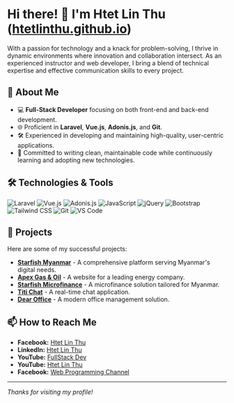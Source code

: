 # Hi there! 👋 I'm Htet Lin Thu ([htetlinthu.github.io](https://htetlinthu.github.io))

With a passion for technology and a knack for problem-solving, I thrive in dynamic environments where innovation and collaboration intersect. As an experienced instructor and web developer, I bring a blend of technical expertise and effective communication skills to every project.

## 🚀 About Me

- 💻 **Full-Stack Developer** focusing on both front-end and back-end development.
- 🌐 Proficient in **Laravel**, **Vue.js**, **Adonis.js**, and **Git**.
- 🛠️ Experienced in developing and maintaining high-quality, user-centric applications.
- 🔧 Committed to writing clean, maintainable code while continuously learning and adopting new technologies.

## 🛠️ Technologies & Tools

![Laravel](https://img.shields.io/badge/-Laravel-FF2D20?style=flat-square&logo=laravel&logoColor=white)
![Vue.js](https://img.shields.io/badge/-Vue.js-4FC08D?style=flat-square&logo=vue.js&logoColor=white)
![Adonis.js](https://img.shields.io/badge/-Adonis.js-220052?style=flat-square&logo=adonisjs&logoColor=white)
![JavaScript](https://img.shields.io/badge/-JavaScript-F7DF1E?style=flat-square&logo=javascript&logoColor=black)
![jQuery](https://img.shields.io/badge/-jQuery-0769AD?style=flat-square&logo=jquery&logoColor=white)
![Bootstrap](https://img.shields.io/badge/-Bootstrap-563D7C?style=flat-square&logo=bootstrap&logoColor=white)
![Tailwind CSS](https://img.shields.io/badge/-Tailwind%20CSS-38B2AC?style=flat-square&logo=tailwind-css&logoColor=white)
![Git](https://img.shields.io/badge/-Git-F05032?style=flat-square&logo=git&logoColor=white)
![VS Code](https://img.shields.io/badge/-VS%20Code-007ACC?style=flat-square&logo=visual-studio-code&logoColor=white)

## 💼 Projects

Here are some of my successful projects:

- [**Starfish Myanmar**](https://starfishmyanmar.com) - A comprehensive platform serving Myanmar's digital needs.
- [**Apex Gas & Oil**](https://apexgasnoil.com) - A website for a leading energy company.
- [**Starfish Microfinance**](https://starfishmicrofinance.com) - A microfinance solution tailored for Myanmar.
- [**Titi Chat**](https://titi.chat) - A real-time chat application.
- [**Dear Office**](https://www.dearoffice.com) - A modern office management solution.

## 📫 How to Reach Me

- **Facebook:** [Htet Lin Thu](https://www.facebook.com/htet.linthu.777)
- **LinkedIn:** [Htet Lin Thu](https://www.linkedin.com/in/htet-lin-thu-4b3529168)
- **YouTube:** [FullStack Dev](https://www.youtube.com/@FullStackDEVMM)
- **YouTube:** [Htet Lin Thu](https://www.youtube.com/@htetlinthu726)
- **Facebook:** [Web Programming Channel](https://www.facebook.com/profile.php?id=100063771338590)

---

_Thanks for visiting my profile!_
